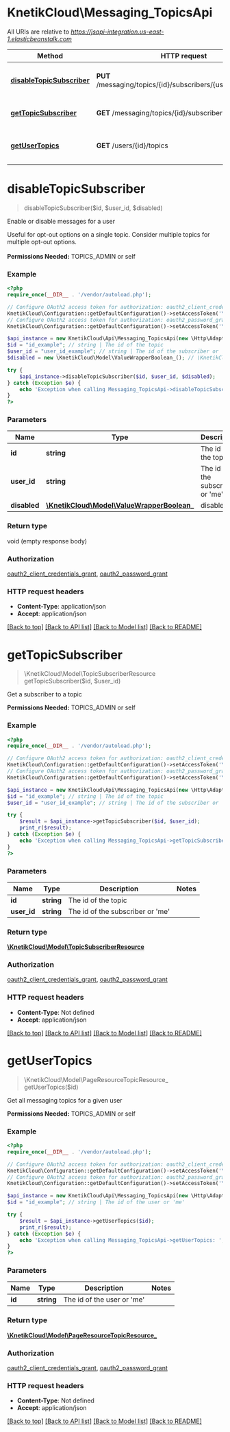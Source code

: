 # KnetikCloud\Messaging_TopicsApi

All URIs are relative to *https://jsapi-integration.us-east-1.elasticbeanstalk.com*

Method | HTTP request | Description
------------- | ------------- | -------------
[**disableTopicSubscriber**](Messaging_TopicsApi.md#disableTopicSubscriber) | **PUT** /messaging/topics/{id}/subscribers/{user_id}/disabled | Enable or disable messages for a user
[**getTopicSubscriber**](Messaging_TopicsApi.md#getTopicSubscriber) | **GET** /messaging/topics/{id}/subscribers/{user_id} | Get a subscriber to a topic
[**getUserTopics**](Messaging_TopicsApi.md#getUserTopics) | **GET** /users/{id}/topics | Get all messaging topics for a given user


# **disableTopicSubscriber**
> disableTopicSubscriber($id, $user_id, $disabled)

Enable or disable messages for a user

Useful for opt-out options on a single topic. Consider multiple topics for multiple opt-out options. <br><br><b>Permissions Needed:</b> TOPICS_ADMIN or self

### Example
```php
<?php
require_once(__DIR__ . '/vendor/autoload.php');

// Configure OAuth2 access token for authorization: oauth2_client_credentials_grant
KnetikCloud\Configuration::getDefaultConfiguration()->setAccessToken('YOUR_ACCESS_TOKEN');
// Configure OAuth2 access token for authorization: oauth2_password_grant
KnetikCloud\Configuration::getDefaultConfiguration()->setAccessToken('YOUR_ACCESS_TOKEN');

$api_instance = new KnetikCloud\Api\Messaging_TopicsApi(new \Http\Adapter\Guzzle6\Client());
$id = "id_example"; // string | The id of the topic
$user_id = "user_id_example"; // string | The id of the subscriber or 'me'
$disabled = new \KnetikCloud\Model\ValueWrapperBoolean_(); // \KnetikCloud\Model\ValueWrapperBoolean_ | disabled

try {
    $api_instance->disableTopicSubscriber($id, $user_id, $disabled);
} catch (Exception $e) {
    echo 'Exception when calling Messaging_TopicsApi->disableTopicSubscriber: ', $e->getMessage(), PHP_EOL;
}
?>
```

### Parameters

Name | Type | Description  | Notes
------------- | ------------- | ------------- | -------------
 **id** | **string**| The id of the topic |
 **user_id** | **string**| The id of the subscriber or &#39;me&#39; |
 **disabled** | [**\KnetikCloud\Model\ValueWrapperBoolean_**](../Model/ValueWrapperBoolean_.md)| disabled |

### Return type

void (empty response body)

### Authorization

[oauth2_client_credentials_grant](../../README.md#oauth2_client_credentials_grant), [oauth2_password_grant](../../README.md#oauth2_password_grant)

### HTTP request headers

 - **Content-Type**: application/json
 - **Accept**: application/json

[[Back to top]](#) [[Back to API list]](../../README.md#documentation-for-api-endpoints) [[Back to Model list]](../../README.md#documentation-for-models) [[Back to README]](../../README.md)

# **getTopicSubscriber**
> \KnetikCloud\Model\TopicSubscriberResource getTopicSubscriber($id, $user_id)

Get a subscriber to a topic

<b>Permissions Needed:</b> TOPICS_ADMIN or self

### Example
```php
<?php
require_once(__DIR__ . '/vendor/autoload.php');

// Configure OAuth2 access token for authorization: oauth2_client_credentials_grant
KnetikCloud\Configuration::getDefaultConfiguration()->setAccessToken('YOUR_ACCESS_TOKEN');
// Configure OAuth2 access token for authorization: oauth2_password_grant
KnetikCloud\Configuration::getDefaultConfiguration()->setAccessToken('YOUR_ACCESS_TOKEN');

$api_instance = new KnetikCloud\Api\Messaging_TopicsApi(new \Http\Adapter\Guzzle6\Client());
$id = "id_example"; // string | The id of the topic
$user_id = "user_id_example"; // string | The id of the subscriber or 'me'

try {
    $result = $api_instance->getTopicSubscriber($id, $user_id);
    print_r($result);
} catch (Exception $e) {
    echo 'Exception when calling Messaging_TopicsApi->getTopicSubscriber: ', $e->getMessage(), PHP_EOL;
}
?>
```

### Parameters

Name | Type | Description  | Notes
------------- | ------------- | ------------- | -------------
 **id** | **string**| The id of the topic |
 **user_id** | **string**| The id of the subscriber or &#39;me&#39; |

### Return type

[**\KnetikCloud\Model\TopicSubscriberResource**](../Model/TopicSubscriberResource.md)

### Authorization

[oauth2_client_credentials_grant](../../README.md#oauth2_client_credentials_grant), [oauth2_password_grant](../../README.md#oauth2_password_grant)

### HTTP request headers

 - **Content-Type**: Not defined
 - **Accept**: application/json

[[Back to top]](#) [[Back to API list]](../../README.md#documentation-for-api-endpoints) [[Back to Model list]](../../README.md#documentation-for-models) [[Back to README]](../../README.md)

# **getUserTopics**
> \KnetikCloud\Model\PageResourceTopicResource_ getUserTopics($id)

Get all messaging topics for a given user

<b>Permissions Needed:</b> TOPICS_ADMIN or self

### Example
```php
<?php
require_once(__DIR__ . '/vendor/autoload.php');

// Configure OAuth2 access token for authorization: oauth2_client_credentials_grant
KnetikCloud\Configuration::getDefaultConfiguration()->setAccessToken('YOUR_ACCESS_TOKEN');
// Configure OAuth2 access token for authorization: oauth2_password_grant
KnetikCloud\Configuration::getDefaultConfiguration()->setAccessToken('YOUR_ACCESS_TOKEN');

$api_instance = new KnetikCloud\Api\Messaging_TopicsApi(new \Http\Adapter\Guzzle6\Client());
$id = "id_example"; // string | The id of the user or 'me'

try {
    $result = $api_instance->getUserTopics($id);
    print_r($result);
} catch (Exception $e) {
    echo 'Exception when calling Messaging_TopicsApi->getUserTopics: ', $e->getMessage(), PHP_EOL;
}
?>
```

### Parameters

Name | Type | Description  | Notes
------------- | ------------- | ------------- | -------------
 **id** | **string**| The id of the user or &#39;me&#39; |

### Return type

[**\KnetikCloud\Model\PageResourceTopicResource_**](../Model/PageResourceTopicResource_.md)

### Authorization

[oauth2_client_credentials_grant](../../README.md#oauth2_client_credentials_grant), [oauth2_password_grant](../../README.md#oauth2_password_grant)

### HTTP request headers

 - **Content-Type**: Not defined
 - **Accept**: application/json

[[Back to top]](#) [[Back to API list]](../../README.md#documentation-for-api-endpoints) [[Back to Model list]](../../README.md#documentation-for-models) [[Back to README]](../../README.md)

